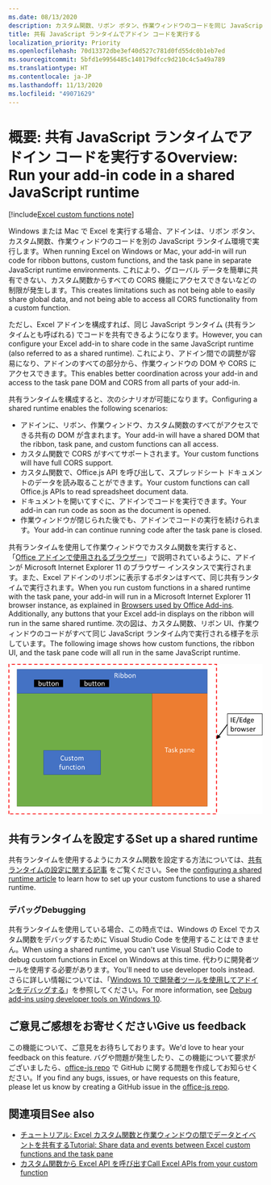 ```yaml
---
ms.date: 08/13/2020
description: カスタム関数、リボン ボタン、作業ウィンドウのコードを同じ JavaScript ランタイムで実行して、さまざまなアドインでシナリオを調整する方法について説明します。
title: 共有 JavaScript ランタイムでアドイン コードを実行する
localization_priority: Priority
ms.openlocfilehash: 70d13372dbe3ef40d527c781d0fd55dc0b1eb7ed
ms.sourcegitcommit: 5bfd1e9956485c140179dfcc9d210c4c5a49a789
ms.translationtype: HT
ms.contentlocale: ja-JP
ms.lasthandoff: 11/13/2020
ms.locfileid: "49071629"
---
```

# <a name="overview-run-your-add-in-code-in-a-shared-javascript-runtime"></a><span data-ttu-id="28b4e-103">概要: 共有 JavaScript ランタイムでアドイン コードを実行する</span><span class="sxs-lookup"><span data-stu-id="28b4e-103">Overview: Run your add-in code in a shared JavaScript runtime</span></span>

[!include[Excel custom functions note](../includes/excel-custom-functions-note.md)]

<span data-ttu-id="28b4e-104">Windows または Mac で Excel を実行する場合、アドインは、リボン ボタン、カスタム関数、作業ウィンドウのコードを別の JavaScript ランタイム環境で実行します。</span><span class="sxs-lookup"><span data-stu-id="28b4e-104">When running Excel on Windows or Mac, your add-in will run code for ribbon buttons, custom functions, and the task pane in separate JavaScript runtime environments.</span></span> <span data-ttu-id="28b4e-105">これにより、グローバル データを簡単に共有できない、カスタム関数からすべての CORS 機能にアクセスできないなどの制限が発生します。</span><span class="sxs-lookup"><span data-stu-id="28b4e-105">This creates limitations such as not being able to easily share global data, and not being able to access all CORS functionality from a custom function.</span></span>

<span data-ttu-id="28b4e-106">ただし、Excel アドインを構成すれば、同じ JavaScript ランタイム (共有ランタイムとも呼ばれる) でコードを共有できるようになります。</span><span class="sxs-lookup"><span data-stu-id="28b4e-106">However, you can configure your Excel add-in to share code in the same JavaScript runtime (also referred to as a shared runtime).</span></span> <span data-ttu-id="28b4e-107">これにより、アドイン間での調整が容易になり、アドインのすべての部分から、作業ウィンドウの DOM や CORS にアクセスできます。</span><span class="sxs-lookup"><span data-stu-id="28b4e-107">This enables better coordination across your add-in and access to the task pane DOM and CORS from all parts of your add-in.</span></span>

<span data-ttu-id="28b4e-108">共有ランタイムを構成すると、次のシナリオが可能になります。</span><span class="sxs-lookup"><span data-stu-id="28b4e-108">Configuring a shared runtime enables the following scenarios:</span></span>

- <span data-ttu-id="28b4e-109">アドインに、リボン、作業ウィンドウ、カスタム関数のすべてがアクセスできる共有の DOM が含まれます。</span><span class="sxs-lookup"><span data-stu-id="28b4e-109">Your add-in will have a shared DOM that the ribbon, task pane, and custom functions can all access.</span></span>
- <span data-ttu-id="28b4e-110">カスタム関数で CORS がすべてサポートされます。</span><span class="sxs-lookup"><span data-stu-id="28b4e-110">Your custom functions will have full CORS support.</span></span>
- <span data-ttu-id="28b4e-111">カスタム関数で、Office.js API を呼び出して、スプレッドシート ドキュメントのデータを読み取ることができます。</span><span class="sxs-lookup"><span data-stu-id="28b4e-111">Your custom functions can call Office.js APIs to read spreadsheet document data.</span></span>
- <span data-ttu-id="28b4e-112">ドキュメントを開いてすぐに、アドインでコードを実行できます。</span><span class="sxs-lookup"><span data-stu-id="28b4e-112">Your add-in can run code as soon as the document is opened.</span></span>
- <span data-ttu-id="28b4e-113">作業ウィンドウが閉じられた後でも、アドインでコードの実行を続けられます。</span><span class="sxs-lookup"><span data-stu-id="28b4e-113">Your add-in can continue running code after the task pane is closed.</span></span>

<span data-ttu-id="28b4e-114">共有ランタイムを使用して作業ウィンドウでカスタム関数を実行すると、「[Office アドインで使用されるブラウザー](../concepts/browsers-used-by-office-web-add-ins.md)」で説明されているように、アドインが Microsoft Internet Explorer 11 のブラウザー インスタンスで実行されます。また、Excel アドインのリボンに表示するボタンはすべて、同じ共有ランタイムで実行されます。</span><span class="sxs-lookup"><span data-stu-id="28b4e-114">When you run custom functions in a shared runtime with the task pane, your add-in will run in a Microsoft Internet Explorer 11 browser instance, as explained in [Browsers used by Office Add-ins](../concepts/browsers-used-by-office-web-add-ins.md). Additionally, any buttons that your Excel add-in displays on the ribbon will run in the same shared runtime.</span></span> <span data-ttu-id="28b4e-115">次の図は、カスタム関数、リボン UI、作業ウィンドウのコードがすべて同じ JavaScript ランタイム内で実行される様子を示しています。</span><span class="sxs-lookup"><span data-stu-id="28b4e-115">The following image shows how custom functions, the ribbon UI, and the task pane code will all run in the same JavaScript runtime.</span></span>

![Excel のリボン ボタンと作業ウィンドウを備えた共有ランタイムで実行されるカスタム関数](../images/custom-functions-in-browser-runtime.png)

## <a name="set-up-a-shared-runtime"></a><span data-ttu-id="28b4e-117">共有ランタイムを設定する</span><span class="sxs-lookup"><span data-stu-id="28b4e-117">Set up a shared runtime</span></span>

<span data-ttu-id="28b4e-118">共有ランタイムを使用するようにカスタム関数を設定する方法については、[共有ランタイムの設定に関する記事](configure-your-add-in-to-use-a-shared-runtime.md) をご覧ください。</span><span class="sxs-lookup"><span data-stu-id="28b4e-118">See the [configuring a shared runtime article](configure-your-add-in-to-use-a-shared-runtime.md) to learn how to set up your custom functions to use a shared runtime.</span></span>

### <a name="debugging"></a><span data-ttu-id="28b4e-119">デバッグ</span><span class="sxs-lookup"><span data-stu-id="28b4e-119">Debugging</span></span>

<span data-ttu-id="28b4e-120">共有ランタイムを使用している場合、この時点では、Windows の Excel でカスタム関数をデバッグするために Visual Studio Code を使用することはできません。</span><span class="sxs-lookup"><span data-stu-id="28b4e-120">When using a shared runtime, you can't use Visual Studio Code to debug custom functions in Excel on Windows at this time.</span></span> <span data-ttu-id="28b4e-121">代わりに開発者ツールを使用する必要があります。</span><span class="sxs-lookup"><span data-stu-id="28b4e-121">You'll need to use developer tools instead.</span></span> <span data-ttu-id="28b4e-122">さらに詳しい情報については、「[Windows 10 で開発者ツールを使用してアドインをデバッグする](../testing/debug-add-ins-using-f12-developer-tools-on-windows-10.md)」を参照してください。</span><span class="sxs-lookup"><span data-stu-id="28b4e-122">For more information, see [Debug add-ins using developer tools on Windows 10](../testing/debug-add-ins-using-f12-developer-tools-on-windows-10.md).</span></span>

## <a name="give-us-feedback"></a><span data-ttu-id="28b4e-123">ご意見ご感想をお寄せください</span><span class="sxs-lookup"><span data-stu-id="28b4e-123">Give us feedback</span></span>

<span data-ttu-id="28b4e-124">この機能について、ご意見をお待ちしております。</span><span class="sxs-lookup"><span data-stu-id="28b4e-124">We'd love to hear your feedback on this feature.</span></span> <span data-ttu-id="28b4e-125">バグや問題が発生したり、この機能について要求がございましたら、[office-js repo](https://github.com/OfficeDev/office-js) で GitHub に関する問題を作成してお知らせください。</span><span class="sxs-lookup"><span data-stu-id="28b4e-125">If you find any bugs, issues, or have requests on this feature, please let us know by creating a GitHub issue in the [office-js repo](https://github.com/OfficeDev/office-js).</span></span>

## <a name="see-also"></a><span data-ttu-id="28b4e-126">関連項目</span><span class="sxs-lookup"><span data-stu-id="28b4e-126">See also</span></span>

- [<span data-ttu-id="28b4e-127">チュートリアル: Excel カスタム関数と作業ウィンドウの間でデータとイベントを共有する</span><span class="sxs-lookup"><span data-stu-id="28b4e-127">Tutorial: Share data and events between Excel custom functions and the task pane</span></span>](../tutorials/share-data-and-events-between-custom-functions-and-the-task-pane-tutorial.md)
- [<span data-ttu-id="28b4e-128">カスタム関数から Excel API を呼び出す</span><span class="sxs-lookup"><span data-stu-id="28b4e-128">Call Excel APIs from your custom function</span></span>](call-excel-apis-from-custom-function.md)
